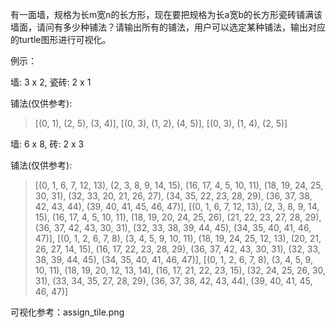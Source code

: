 有一面墙，规格为长m宽n的长方形，现在要把规格为长a宽b的长方形瓷砖铺满该墙面，请问有多少种铺法？请输出所有的铺法，用户可以选定某种铺法，输出对应的turtle图形进行可视化。

例示：

墙: 3 x 2, 瓷砖: 2 x 1

铺法(仅供参考):
>[(0, 1), (2, 5), (3, 4)], [(0, 3), (1, 2), (4, 5)], [(0, 3), (1, 4), (2, 5)]

墙: 6 x 8, 砖: 2 x 3

铺法(仅供参考):
>[(0, 1, 6, 7, 12, 13), (2, 3, 8, 9, 14, 15), (16, 17, 4, 5, 10, 11), (18, 19, 24, 25, 30, 31), (32, 33, 20, 21, 26, 27), (34, 35, 22, 23, 28, 29), (36, 37, 38, 42, 43, 44), (39, 40, 41, 45, 46, 47)], 
[(0, 1, 6, 7, 12, 13), (2, 3, 8, 9, 14, 15), (16, 17, 4, 5, 10, 11), (18, 19, 20, 24, 25, 26), (21, 22, 23, 27, 28, 29), (36, 37, 42, 43, 30, 31), (32, 33, 38, 39, 44, 45), (34, 35, 40, 41, 46, 47)], 
[(0, 1, 2, 6, 7, 8), (3, 4, 5, 9, 10, 11), (18, 19, 24, 25, 12, 13), (20, 21, 26, 27, 14, 15), (16, 17, 22, 23, 28, 29), (36, 37, 42, 43, 30, 31), (32, 33, 38, 39, 44, 45), (34, 35, 40, 41, 46, 47)], 
[(0, 1, 2, 6, 7, 8), (3, 4, 5, 9, 10, 11), (18, 19, 20, 12, 13, 14), (16, 17, 21, 22, 23, 15), (32, 24, 25, 26, 30, 31), (33, 34, 35, 27, 28, 29), (36, 37, 38, 42, 43, 44), (39, 40, 41, 45, 46, 47)]

可视化参考：assign_tile.png
